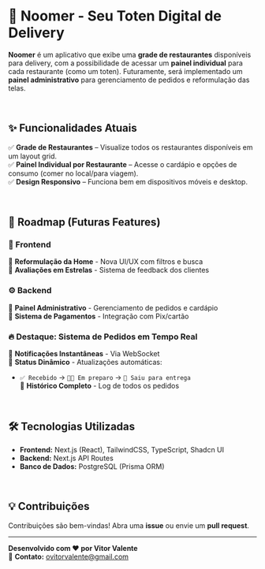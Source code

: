# **📱 Noomer - Seu Toten Digital de Delivery**  

**Noomer** é um aplicativo que exibe uma **grade de restaurantes** disponíveis para delivery, com a possibilidade de acessar um **painel individual** para cada restaurante (como um toten). Futuramente, será implementado um **painel administrativo** para gerenciamento de pedidos e reformulação das telas.  

<br/>

## **✨ Funcionalidades Atuais**  
✅ **Grade de Restaurantes** – Visualize todos os restaurantes disponíveis em um layout grid.  
✅ **Painel Individual por Restaurante** – Acesse o cardápio e opções de consumo (comer no local/para viagem).  
✅ **Design Responsivo** – Funciona bem em dispositivos móveis e desktop.  

<br/>

## 🚀 Roadmap (Futuras Features)

### 📲 Frontend
🔹 **Reformulação da Home** - Nova UI/UX com filtros e busca  
🔹 **Avaliações em Estrelas** - Sistema de feedback dos clientes  

### ⚙️ Backend
🔹 **Painel Administrativo** - Gerenciamento de pedidos e cardápio  
🔹 **Sistema de Pagamentos** - Integração com Pix/cartão  

### 🔥 Destaque: Sistema de Pedidos em Tempo Real
🔹 **Notificações Instantâneas** - Via WebSocket  
🔹 **Status Dinâmico** - Atualizações automáticas:  
   - `✅ Recebido` → `👨‍🍳 Em preparo` → `🚗 Saiu para entrega`  
🔹 **Histórico Completo** - Log de todos os pedidos

<br/>

## **🛠 Tecnologias Utilizadas**  
- **Frontend:** Next.js (React), TailwindCSS, TypeScript, Shadcn UI 
- **Backend:** Next.js API Routes
- **Banco de Dados:** PostgreSQL (Prisma ORM)  

<br/>

## **💡 Contribuições**  
Contribuições são bem-vindas! Abra uma **issue** ou envie um **pull request**.  

---

**Desenvolvido com ❤️ por Vitor Valente**  
📧 **Contato:** [ovitorvalente@gmail.com](mailto:ovitorvalente@gmail.com)
